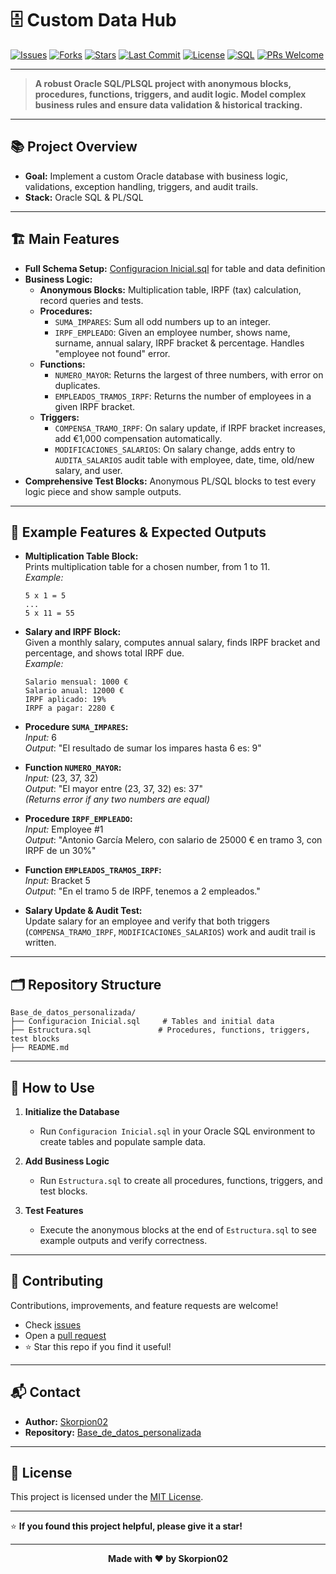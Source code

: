 # 🗄️ Custom Data Hub

[![Issues](https://img.shields.io/github/issues/Skorpion02/Base_de_datos_personalizada?style=flat-square)](https://github.com/Skorpion02/Base_de_datos_personalizada/issues)
[![Forks](https://img.shields.io/github/forks/Skorpion02/Base_de_datos_personalizada?style=flat-square)](https://github.com/Skorpion02/Base_de_datos_personalizada/network/members)
[![Stars](https://img.shields.io/github/stars/Skorpion02/Base_de_datos_personalizada?style=flat-square)](https://github.com/Skorpion02/Base_de_datos_personalizada/stargazers)
[![Last Commit](https://img.shields.io/github/last-commit/Skorpion02/Base_de_datos_personalizada?style=flat-square)](https://github.com/Skorpion02/Base_de_datos_personalizada/commits/main)
[![License](https://img.shields.io/github/license/Skorpion02/Base_de_datos_personalizada?style=flat-square)](LICENSE)
[![SQL](https://img.shields.io/badge/SQL-Oracle-blue?style=flat-square&logo=oracle)](#)
[![PRs Welcome](https://img.shields.io/badge/PRs-welcome-brightgreen?style=flat-square&logo=github)](https://github.com/Skorpion02/Base_de_datos_personalizada/pulls)

---

> **A robust Oracle SQL/PLSQL project with anonymous blocks, procedures, functions, triggers, and audit logic. Model complex business rules and ensure data validation & historical tracking.**

---

## 📚 Project Overview

- **Goal:** Implement a custom Oracle database with business logic, validations, exception handling, triggers, and audit trails.
- **Stack:** Oracle SQL & PL/SQL

---

## 🏗️ Main Features

- **Full Schema Setup:** [Configuracion Inicial.sql](./Configuracion%20Inicial.sql) for table and data definition
- **Business Logic:**
  - **Anonymous Blocks:** Multiplication table, IRPF (tax) calculation, record queries and tests.
  - **Procedures:**
    - `SUMA_IMPARES`: Sum all odd numbers up to an integer.
    - `IRPF_EMPLEADO`: Given an employee number, shows name, surname, annual salary, IRPF bracket & percentage. Handles "employee not found" error.
  - **Functions:**
    - `NUMERO_MAYOR`: Returns the largest of three numbers, with error on duplicates.
    - `EMPLEADOS_TRAMOS_IRPF`: Returns the number of employees in a given IRPF bracket.
  - **Triggers:**
    - `COMPENSA_TRAMO_IRPF`: On salary update, if IRPF bracket increases, add €1,000 compensation automatically.
    - `MODIFICACIONES_SALARIOS`: On salary change, adds entry to `AUDITA_SALARIOS` audit table with employee, date, time, old/new salary, and user.
- **Comprehensive Test Blocks:** Anonymous PL/SQL blocks to test every logic piece and show sample outputs.

---

## 📄 Example Features & Expected Outputs

- **Multiplication Table Block:**  
  Prints multiplication table for a chosen number, from 1 to 11.  
  _Example:_  
  ```
  5 x 1 = 5  
  ...  
  5 x 11 = 55
  ```

- **Salary and IRPF Block:**  
  Given a monthly salary, computes annual salary, finds IRPF bracket and percentage, and shows total IRPF due.  
  _Example:_  
  ```
  Salario mensual: 1000 €
  Salario anual: 12000 €
  IRPF aplicado: 19%
  IRPF a pagar: 2280 €
  ```

- **Procedure `SUMA_IMPARES`:**  
  _Input:_ 6  
  _Output_: "El resultado de sumar los impares hasta 6 es: 9"

- **Function `NUMERO_MAYOR`:**  
  _Input:_ (23, 37, 32)  
  _Output_: "El mayor entre (23, 37, 32) es: 37"  
  _(Returns error if any two numbers are equal)_

- **Procedure `IRPF_EMPLEADO`:**  
  _Input:_ Employee #1  
  _Output_: "Antonio García Melero, con salario de 25000 € en tramo 3, con IRPF de un 30%"

- **Function `EMPLEADOS_TRAMOS_IRPF`:**  
  _Input:_ Bracket 5  
  _Output_: "En el tramo 5 de IRPF, tenemos a 2 empleados."

- **Salary Update & Audit Test:**  
  Update salary for an employee and verify that both triggers (`COMPENSA_TRAMO_IRPF`, `MODIFICACIONES_SALARIOS`) work and audit trail is written.

---

## 🗂️ Repository Structure

```
Base_de_datos_personalizada/
├── Configuracion Inicial.sql     # Tables and initial data
├── Estructura.sql               # Procedures, functions, triggers, test blocks
├── README.md
```

---

## 🚀 How to Use

1. **Initialize the Database**
   - Run `Configuracion Inicial.sql` in your Oracle SQL environment to create tables and populate sample data.

2. **Add Business Logic**
   - Run `Estructura.sql` to create all procedures, functions, triggers, and test blocks.

3. **Test Features**
   - Execute the anonymous blocks at the end of `Estructura.sql` to see example outputs and verify correctness.

---

## 🤝 Contributing

Contributions, improvements, and feature requests are welcome!

- Check [issues](https://github.com/Skorpion02/Base_de_datos_personalizada/issues)
- Open a [pull request](https://github.com/Skorpion02/Base_de_datos_personalizada/pulls)
- ⭐ Star this repo if you find it useful!

---

## 📬 Contact

- **Author:** [Skorpion02](https://github.com/Skorpion02)
- **Repository:** [Base_de_datos_personalizada](https://github.com/Skorpion02/Base_de_datos_personalizada)

---

## 📝 License

This project is licensed under the [MIT License](LICENSE).

---

⭐️ **If you found this project helpful, please give it a star!**

---

<div align="center">
  <b>Made with ❤️ by Skorpion02</b>
</div>
